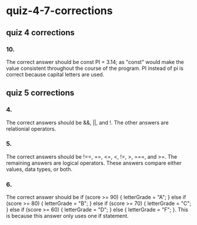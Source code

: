 # quiz-4-7-corrections

## quiz 4 corrections

### 10.

The correct answer should be const PI = 3.14; as "const" would make the value consistent throughout the course of the program. PI instead of pi is correct because capital letters are used.

## quiz 5 corrections

### 4.

The correct answers should be &&, ||, and !. The other answers are relationial operators.

### 5. 

The correct answers should be !==, ==, <=, <, !=, >, ===, and >=. The remaining answers are logical operators. These answers compare either values, data types, or both.

### 6. 

The correct answer should be 
if (score >= 90) {
    letterGrade = "A";
} else if (score >= 80) {
    letterGrade = "B";
} else if (score >= 70) {
    letterGrade = "C";
} else if (score >= 60) {
    letterGrade = "D";
} else {
    letterGrade = "F";
}. This is because this answer only uses one if statement.
